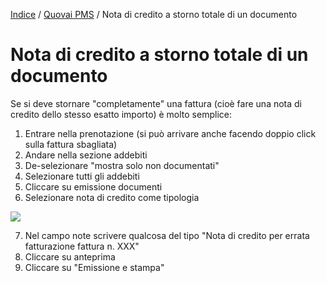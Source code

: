 [Indice](index.md) / [Quovai PMS](quovai-pms-it.md) / Nota di credito a storno totale di un documento

# **Nota di credito a storno totale di un documento**

Se si deve stornare "completamente" una fattura (cioè fare una nota di credito dello stesso esatto importo) è molto semplice:  

1) Entrare nella prenotazione (si può arrivare anche facendo doppio click sulla fattura sbagliata)  
2) Andare nella sezione addebiti  
3) De-selezionare "mostra solo non documentati"  
4) Selezionare tutti gli addebiti  
5) Cliccare su emissione documenti  
6) Selezionare nota di credito come tipologia  

![](https://quovai.github.io/images/creare-nota-di-credito-totale-001.png)

7) Nel campo note scrivere qualcosa del tipo "Nota di credito per errata fatturazione fattura n. XXX"  
8) Cliccare su anteprima  
9) Cliccare su "Emissione e stampa"